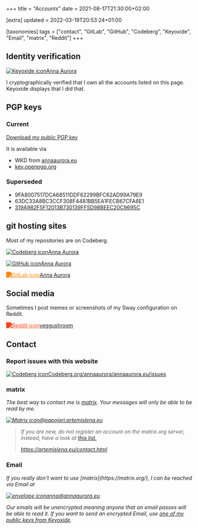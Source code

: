 +++
title = "Accounts"
date = 2021-08-17T21:30:00+02:00

[extra]
updated = 2022-03-19T20:53:24+01:00

[taxonomies]
tags = ["contact", "GitLab", "GitHub", "Codeberg", "Keyoxide", "Email", "matrix", "Reddit"]
+++
## Identity verification

<a href="https://keyoxide.org/E71487CE9FA30D35ED9668A6B1BDDD56BCE7CD72">
	<p class="badge">
		<img src="https://keyoxide.org/static/img/logo_circle.png" alt="Keyoxide icon"/>Anna Aurora
	</p>
</a>

I cryptographically verified that I own all the accounts listed on this page. Keyoxide displays that I did that.

## PGP keys

### Current

<a href="/.well-known/openpgpkey/hu/fxy63pyohfbm34b533z1nk4bhfhbkpsh">
	<p class="badge">
		Download my public PGP key
	</p>
</a>

It is available via
- WKD from [annaaurora.eu](https://annaaurora.eu)
- [key.openpgp.org](https://keys.openpgp.org/vks/v1/by-fingerprint/E71487CE9FA30D35ED9668A6B1BDDD56BCE7CD72)

### Superseded

- 9FA8007517DCA68511DDF62299BFC62AD99A79E9
- 63DC33A8BC3CCF308F4481BB5EA1FECB67CFA6E1
- [319A982F5F12013B730139FF5D98BEEC20C9695C](https://keys.openpgp.org/vks/v1/by-fingerprint/319A982F5F12013B730139FF5D98BEEC20C9695C)

## git hosting sites

Most of my repositories are on Codeberg.

<a href="https://codeberg.org/annaaurora">
	<p class="badge">
		<img class="white-when-dark" src="../logos/codeberg.svg" alt="Codeberg icon"/>Anna Aurora
	</p>
</a>

<a href="https://github.com/annaaurora">
	<p class="badge">
		<img class="white-when-dark" src="../fontawesome/svgs/brands/github.svg" alt="GitHub icon"/>Anna Aurora
	</p>
</a>

<a href="https://gitlab.com/annaaurora">
	<p class="badge">
		<img style="filter: invert(50%) sepia(100%) saturate(250%) hue-rotate(350deg)
		brightness(90%) contrast(200%);" src="../fontawesome/svgs/brands/gitlab.svg" alt="GitLab icon"/>Anna Aurora
	</p>
</a>

## Social media

Sometimes I post memes or screenshots of my Sway configuration on Reddit.

<a href="https://reddit.artemislena.eu/u/veggushroom">
	<p class="badge">
		<img style="filter: invert(50%) sepia(100%) saturate(250%) hue-rotate(315deg)
		brightness(90%) contrast(600%);" src="../fontawesome/svgs/brands/reddit-alien.svg" alt="Reddit icon"/>veggushroom
	</p>
</a>

## Contact

### Report issues with this website

<a href="https://codeberg.org/annaaurora/annaaurora.eu/issues">
	<p class="badge">
		<img class="white-when-dark" src="../logos/codeberg.svg" alt="Codeberg icon"/>Codeberg.org/annaaurora/annaaurora.eu/issues
	</p>
</a>

### matrix

<address>

The best way to contact me is [matrix](https://matrix.org/). Your messages will only be able to be read by me.

<a href="https://matrix.to/#/@papojari:artemislena.eu">
	<p class="badge">
		<img class="white-when-dark" src="../logos/matrix.svg" alt="Matrix icon"/>@papojari:artemislena.eu
	</p>
</a>

> If you are new, do not register an account on the matrix.org server, instead, have a look at [this list.](https://github.com/techlore/faq-bot/blob/6c257e35c9033de7222be16528f3ab39a466b56a/faq.json#L10)
>
> <https://artemislena.eu/contact.html>
</address>

### Email

<address>
If you really don't want to use [matrix](https://matrix.org/), I can be reached via Email at

<a href="mailto:anna@annaaurora.eu">
	<p class="badge">
		<img class="white-when-dark" src="../fontawesome/svgs/regular/envelope.svg" alt="envelope icon"/>anna@annaaurora.eu
	</p>
</a>

Our emails will be unencrypted meaning anyone that an email passes will be able to read it. If you want to send an encrypted Email, use [one of my public keys from Keyoxide](#identity-verification).
</address>
